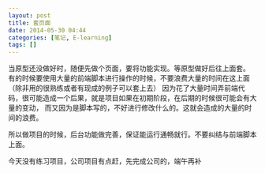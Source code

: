 ```yaml
---
layout: post
title: 套页面
date: 2014-05-30 04:44
categories: [笔记, E-learning]
tags: []
---
```

当原型还没做好时，随便先做个页面，要将功能实现。等原型做好后往上面套。
有的时候要使用大量的前端脚本进行操作的时候，不要浪费大量的时间在这上面（除非用的很熟练或者有现成的例子可以套上去）
因为花了大量时间弄前端代码，很可能造成一个后果，就是项目如果在初期阶段，在后期的时候很可能会有大量的变动，
而又因为是脚本写的，不好进行修改什么的。这就会造成的大量的时间的浪费。


所以做项目的时候，后台功能做完善，保证能运行通畅就行。不要纠结与前端脚本上面。


今天没有练习项目，公司项目有点赶，先完成公司的，端午再补
